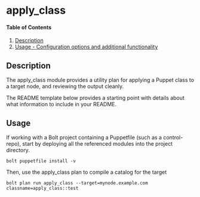 # apply\_class

#### Table of Contents

1. [Description](#description)
3. [Usage - Configuration options and additional functionality](#usage)

## Description

The apply\_class module provides a utility plan for applying a Puppet class to a target node, and reviewing the output cleanly.

The README template below provides a starting point with details about what information to include in your README.

## Usage

If working with a Bolt project containing a Puppetfile (such as a control-repo), start by deploying all the referenced modules into the project directory.

```
bolt puppetfile install -v
```

Then, use the apply\_class plan to compile a catalog for the target 

```
bolt plan run apply_class --target=mynode.example.com classname=apply_class::test
```
